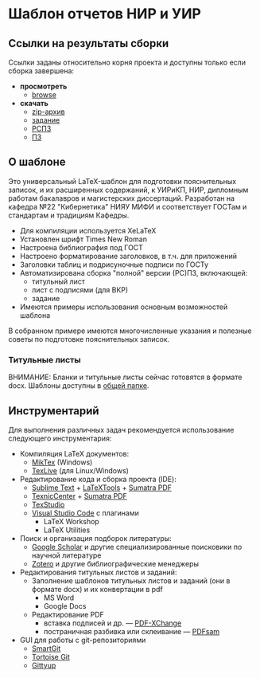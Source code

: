 # Шаблон отчетов НИР и УИР #

## Ссылки на результаты сборки ##

Ссылки заданы относительно корня проекта
и доступны только если сборка завершена:

- **просмотреть**
    - [browse](../-/jobs/artifacts/master/browse/?job=build)
- **скачать**
    - [zip-архив](../-/jobs/artifacts/master/download/?job=build)
    - [задание](../-/jobs/artifacts/master/raw/KornachukMV-2023-2-1-uir-1-task.pdf?job=build)
    - [РСПЗ](../-/jobs/artifacts/master/raw/KornachukMV-2023-2-1-uir-2-rspz.pdf?job=build)
    - [ПЗ](../-/jobs/artifacts/master/raw/KornachukMV-2023-2-1-uir-3-pz.pdf?job=build)

## О шаблоне

Это универсальный LaTeX-шаблон для подготовки пояснительных записок, и их расширенных содержаний, к УИРиКП, НИР, дипломным работам бакалавров и магистерских диссертаций. Разработан на кафедра №22 "Кибернетика" НИЯУ МИФИ и соответствует ГОСТам и стандартам и традициям Кафедры.

* Для компиляции используется XeLaTeX
* Установлен шрифт Times New Roman
* Настроена библиография под ГОСТ
* Настроено форматирование заголовков, в т.ч. для приложений
* Заголовки таблиц и подрисуночные подписи по ГОСТу
* Автоматизирована сборка "полной" версии (РС)ПЗ, включающей:
    * титульный лист
    * лист с подписями (для ВКР)
    * задание
* Имеются примеры использования основным возможностей шаблона

В собранном примере имеются многочисленные указания и полезные советы по подготовке пояснительных записок.

### Титульные листы

ВНИМАНИЕ: Бланки и титульные листы сейчас готовятся в формате docx.
Шаблоны доступны в [общей папке](https://drive.google.com/open?id=1Cj2uL9AxFG5LvBQQhNU19ArThawpkKVw).

## Инструментарий ###

Для выполнения различных задач рекомендуется использование следующего инструментария:

* Компиляция LaTeX документов:
    * [MikTex](https://miktex.org/) (Windows)
    * [TexLive](https://tug.org/texlive/) (для Linux/Windows)
* Редактирование кода и сборка проекта (IDE):
    * [Sublime Text](https://www.sublimetext.com/) + [LaTeXTools](https://latextools.readthedocs.io/en/latest/) + [Sumatra PDF](http://www.sumatrapdfreader.org)
    * [TexnicCenter](http://www.texniccenter.org/) + [Sumatra PDF](https://www.sumatrapdfreader.org)
    * [TexStudio](https://www.texstudio.org/)
    * [Visual Studio Code](https://code.visualstudio.com/) с плагинами
        * LaTeX Workshop
        * LaTeX Utilities
* Поиск и организация подборок литературы:
    * [Google Scholar](https://scholar.google.ru/) и другие специализированные поисковики по научной литературе
    * [Zotero](https://www.zotero.org/) и другие библиографические менеджеры
* Редактирования титульных листов и заданий:
    * Заполнение шаблонов титульных листов и заданий (они в формате docx) и их конвертации в pdf
        * MS Word
        * Google Docs
    * Редактирование PDF
        * вставка подписей и др. — [PDF-XChange](https://www.tracker-software.com/product/pdf-xchange-editor)
        * постраничная разбивка или склеивание — [PDFsam](https://pdfsam.org/)
* GUI для работы с git-репозиториями
    * [SmartGit](https://www.syntevo.com/smartgit/)
    * [Tortoise Git](https://tortoisegit.org/)
    * [Gittyup](https://murmele.github.io/Gittyup/)
